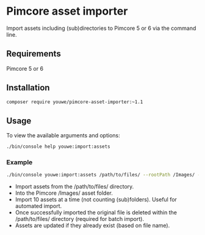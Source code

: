 # Pimcore asset importer

Import assets including (sub)directories to Pimcore 5 or 6 via the command line.

## Requirements

Pimcore 5 or 6

## Installation

```bash
composer require youwe/pimcore-asset-importer:~1.1
```

## Usage

To view the available arguments and options:

```bash
./bin/console help youwe:import:assets
```

### Example

```bash
./bin/console youwe:import:assets /path/to/files/ --rootPath /Images/ --batchSize 10 --deleteOriginal --updateAssets
```

* Import assets from the /path/to/files/ directory.
* Into the Pimcore /Images/ asset folder.
* Import 10 assets at a time (not counting (sub)folders). Useful for automated import.
* Once successfully imported the original file is deleted within the /path/to/files/ directory (required for batch import).
* Assets are updated if they already exist (based on file name).
